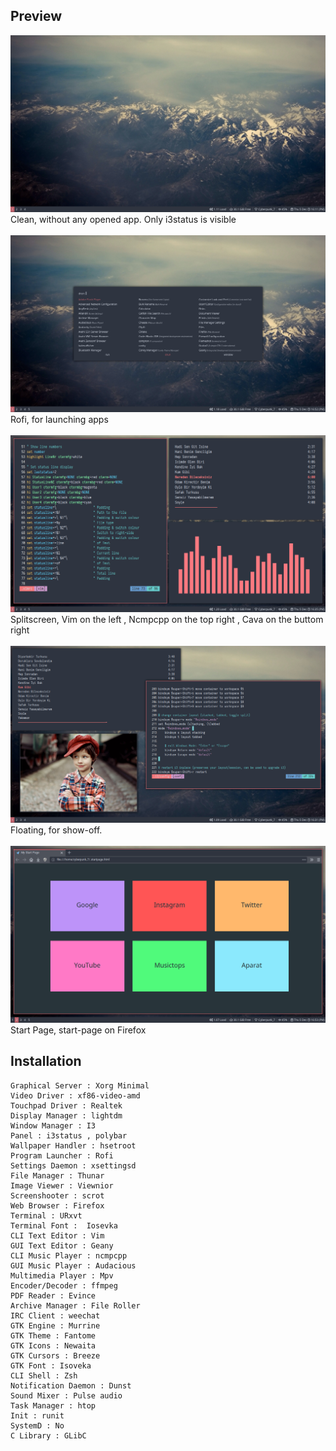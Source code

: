 ## Preview
<div align="center">
    <img src="/preview-clean.png"</img> 
</div> 
Clean, without any opened app. Only i3status is visible <br /><br />
<div align="center">
    <img src="/rofi.png"</img> 
</div>
Rofi, for launching apps <br /><br />
<div align="center">
    <img src="/preview-splitscreen.png"</img> 
</div>
Splitscreen, Vim on the left , Ncmpcpp on the top right , Cava on the buttom right </br><br />
<div align="center">
    <img src="/preview-floating.png"</img> 
</div>
Floating, for show-off. <br /><br />
<div align="center">
    <img src="/start-page.png"</img> 
</div>
Start Page, start-page on Firefox <br />



## Installation

    Graphical Server : Xorg Minimal
    Video Driver : xf86-video-amd
    Touchpad Driver : Realtek
    Display Manager : lightdm
    Window Manager : I3
    Panel : i3status , polybar
    Wallpaper Handler : hsetroot
    Program Launcher : Rofi
    Settings Daemon : xsettingsd
    File Manager : Thunar
    Image Viewer : Viewnior
    Screenshooter : scrot
    Web Browser : Firefox
    Terminal : URxvt
    Terminal Font :  Iosevka
    CLI Text Editor : Vim
    GUI Text Editor : Geany
    CLI Music Player : ncmpcpp
    GUI Music Player : Audacious
    Multimedia Player : Mpv
    Encoder/Decoder : ffmpeg
    PDF Reader : Evince
    Archive Manager : File Roller
    IRC Client : weechat
    GTK Engine : Murrine
    GTK Theme : Fantome
    GTK Icons : Newaita
    GTK Cursors : Breeze
    GTK Font : Isoveka
    CLI Shell : Zsh
    Notification Daemon : Dunst
    Sound Mixer : Pulse audio
    Task Manager : htop
    Init : runit
    SystemD : No
    C Library : GLibC

